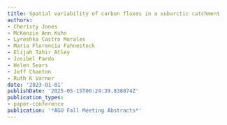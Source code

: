 ```yaml
---
title: Spatial variability of carbon fluxes in a subarctic catchment
authors:
- Cheristy Jones
- McKenzie Ann Kuhn
- Lyreshka Castro Morales
- Maria Florencia Fahnestock
- Elijah Tahir Atley
- Josibel Pardo
- Helen Sears
- Jeff Chanton
- Ruth K Varner
date: '2023-01-01'
publishDate: '2025-05-15T00:24:39.838874Z'
publication_types:
- paper-conference
publication: '*AGU Fall Meeting Abstracts*'
---
```

